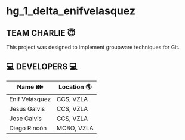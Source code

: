 # hg_1_delta_enifvelasquez
## TEAM CHARLIE :innocent:

This project was designed to implement groupware techniques for Git.

## :computer: DEVELOPERS :computer:

 | Name :family: | Location :earth_americas:|
 |---|---|
 | Enif Velásquez | CCS, VZLA |
 | Jesus Galvis | CCS, VZLA |
 | Jose Galvis | CCS, VZLA |
 | Diego Rincón | MCBO, VZLA |
